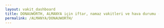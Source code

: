 ```yaml
---
layout: vakit_dashboard
title: DONAUWORTH, ALMANYA için iftar, namaz vakitleri ve hava durumu - ilçe/eyalet seç
permalink: /ALMANYA/DONAUWORTH/
---
```


<script type="text/javascript">
  var GLOBAL_COUNTRY = 'ALMANYA';
  var GLOBAL_CITY = 'DONAUWORTH';
  var GLOBAL_STATE = '';
  var lat = 72;
  var lon = 21;
</script>
